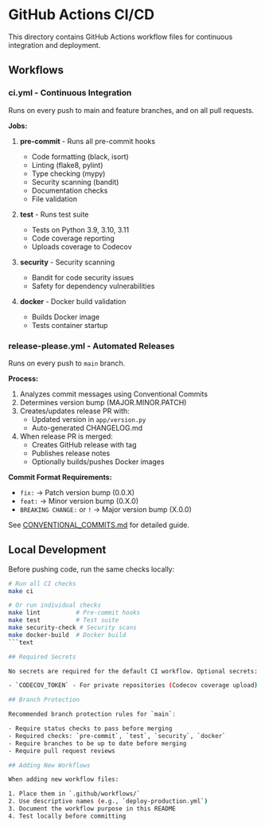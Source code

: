 # GitHub Actions CI/CD

This directory contains GitHub Actions workflow files for continuous integration and deployment.

## Workflows

### ci.yml - Continuous Integration

Runs on every push to main and feature branches, and on all pull requests.

**Jobs:**

1. **pre-commit** - Runs all pre-commit hooks
   - Code formatting (black, isort)
   - Linting (flake8, pylint)
   - Type checking (mypy)
   - Security scanning (bandit)
   - Documentation checks
   - File validation

2. **test** - Runs test suite
   - Tests on Python 3.9, 3.10, 3.11
   - Code coverage reporting
   - Uploads coverage to Codecov

3. **security** - Security scanning
   - Bandit for code security issues
   - Safety for dependency vulnerabilities

4. **docker** - Docker build validation
   - Builds Docker image
   - Tests container startup

### release-please.yml - Automated Releases

Runs on every push to `main` branch.

**Process:**

1. Analyzes commit messages using Conventional Commits
2. Determines version bump (MAJOR.MINOR.PATCH)
3. Creates/updates release PR with:
   - Updated version in `app/version.py`
   - Auto-generated CHANGELOG.md
4. When release PR is merged:
   - Creates GitHub release with tag
   - Publishes release notes
   - Optionally builds/pushes Docker images

**Commit Format Requirements:**

- `fix:` → Patch version bump (0.0.X)
- `feat:` → Minor version bump (0.X.0)
- `BREAKING CHANGE:` or `!` → Major version bump (X.0.0)

See [CONVENTIONAL_COMMITS.md](../../CONVENTIONAL_COMMITS.md) for detailed guide.

## Local Development

Before pushing code, run the same checks locally:

```bash
# Run all CI checks
make ci

# Or run individual checks
make lint          # Pre-commit hooks
make test          # Test suite
make security-check # Security scans
make docker-build  # Docker build
```text

## Required Secrets

No secrets are required for the default CI workflow. Optional secrets:

- `CODECOV_TOKEN` - For private repositories (Codecov coverage upload)

## Branch Protection

Recommended branch protection rules for `main`:

- Require status checks to pass before merging
- Required checks: `pre-commit`, `test`, `security`, `docker`
- Require branches to be up to date before merging
- Require pull request reviews

## Adding New Workflows

When adding new workflow files:

1. Place them in `.github/workflows/`
2. Use descriptive names (e.g., `deploy-production.yml`)
3. Document the workflow purpose in this README
4. Test locally before committing
